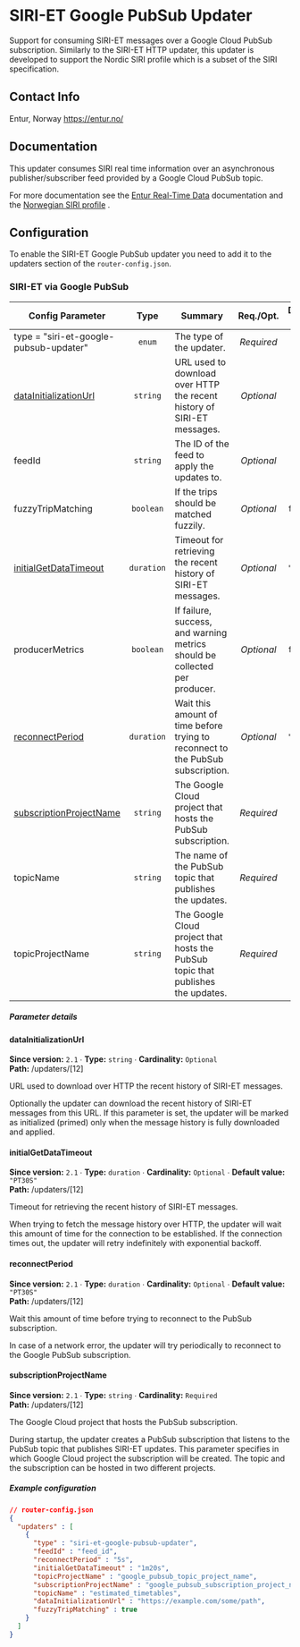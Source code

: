 # SIRI-ET Google PubSub Updater

Support for consuming SIRI-ET messages over a Google Cloud PubSub subscription.
Similarly to the SIRI-ET HTTP updater, this updater is developed to support the Nordic SIRI profile
which is a subset of the SIRI specification.

## Contact Info
Entur, Norway
https://entur.no/

## Documentation

This updater consumes SIRI real time information over an asynchronous publisher/subscriber feed
provided by a Google Cloud PubSub topic.

For more documentation see
the [Entur Real-Time Data](https://developer.entur.org/pages-real-time-intro) documentation and
the [Norwegian SIRI profile](https://enturas.atlassian.net/wiki/spaces/PUBLIC/pages/637370420/Norwegian+SIRI+profile)
.

## Configuration

To enable the SIRI-ET Google PubSub updater you need to add it to the updaters section
of the `router-config.json`.

### SIRI-ET via Google PubSub

<!-- siri-et-google-pubsub-updater BEGIN -->
<!-- NOTE! This section is auto-generated. Do not change, change doc in code instead. -->

| Config Parameter                                           |    Type    | Summary                                                                          |  Req./Opt. | Default Value | Since |
|------------------------------------------------------------|:----------:|----------------------------------------------------------------------------------|:----------:|---------------|:-----:|
| type = "siri-et-google-pubsub-updater"                     |   `enum`   | The type of the updater.                                                         | *Required* |               |  1.5  |
| [dataInitializationUrl](#u__12__dataInitializationUrl)     |  `string`  | URL used to download over HTTP the recent history of SIRI-ET messages.           | *Optional* |               |  2.1  |
| feedId                                                     |  `string`  | The ID of the feed to apply the updates to.                                      | *Optional* |               |  2.1  |
| fuzzyTripMatching                                          |  `boolean` | If the trips should be matched fuzzily.                                          | *Optional* | `false`       |  2.1  |
| [initialGetDataTimeout](#u__12__initialGetDataTimeout)     | `duration` | Timeout for retrieving the recent history of SIRI-ET messages.                   | *Optional* | `"PT30S"`     |  2.1  |
| producerMetrics                                            |  `boolean` | If failure, success, and warning metrics should be collected per producer.       | *Optional* | `false`       |  2.7  |
| [reconnectPeriod](#u__12__reconnectPeriod)                 | `duration` | Wait this amount of time before trying to reconnect to the PubSub subscription.  | *Optional* | `"PT30S"`     |  2.1  |
| [subscriptionProjectName](#u__12__subscriptionProjectName) |  `string`  | The Google Cloud project that hosts the PubSub subscription.                     | *Required* |               |  2.1  |
| topicName                                                  |  `string`  | The name of the PubSub topic that publishes the updates.                         | *Required* |               |  2.1  |
| topicProjectName                                           |  `string`  | The Google Cloud project that hosts the PubSub topic that publishes the updates. | *Required* |               |  2.1  |


##### Parameter details

<h4 id="u__12__dataInitializationUrl">dataInitializationUrl</h4>

**Since version:** `2.1` ∙ **Type:** `string` ∙ **Cardinality:** `Optional`   
**Path:** /updaters/[12] 

URL used to download over HTTP the recent history of SIRI-ET messages.

Optionally the updater can download the recent history of SIRI-ET messages from this URL.
If this parameter is set, the updater will be marked as initialized (primed) only when
the message history is fully downloaded and applied.


<h4 id="u__12__initialGetDataTimeout">initialGetDataTimeout</h4>

**Since version:** `2.1` ∙ **Type:** `duration` ∙ **Cardinality:** `Optional` ∙ **Default value:** `"PT30S"`   
**Path:** /updaters/[12] 

Timeout for retrieving the recent history of SIRI-ET messages.

When trying to fetch the message history over HTTP, the updater will wait this amount
of time for the connection to be established.
If the connection times out, the updater will retry indefinitely with exponential backoff.


<h4 id="u__12__reconnectPeriod">reconnectPeriod</h4>

**Since version:** `2.1` ∙ **Type:** `duration` ∙ **Cardinality:** `Optional` ∙ **Default value:** `"PT30S"`   
**Path:** /updaters/[12] 

Wait this amount of time before trying to reconnect to the PubSub subscription.

In case of a network error, the updater will try periodically to reconnect to the
Google PubSub subscription.


<h4 id="u__12__subscriptionProjectName">subscriptionProjectName</h4>

**Since version:** `2.1` ∙ **Type:** `string` ∙ **Cardinality:** `Required`   
**Path:** /updaters/[12] 

The Google Cloud project that hosts the PubSub subscription.

During startup, the updater creates a PubSub subscription that listens
to the PubSub topic that publishes SIRI-ET updates.
This parameter specifies in which Google Cloud project the subscription will be created.
The topic and the subscription can be hosted in two different projects.




##### Example configuration

```JSON
// router-config.json
{
  "updaters" : [
    {
      "type" : "siri-et-google-pubsub-updater",
      "feedId" : "feed_id",
      "reconnectPeriod" : "5s",
      "initialGetDataTimeout" : "1m20s",
      "topicProjectName" : "google_pubsub_topic_project_name",
      "subscriptionProjectName" : "google_pubsub_subscription_project_name",
      "topicName" : "estimated_timetables",
      "dataInitializationUrl" : "https://example.com/some/path",
      "fuzzyTripMatching" : true
    }
  ]
}
```

<!-- siri-et-google-pubsub-updater END -->

